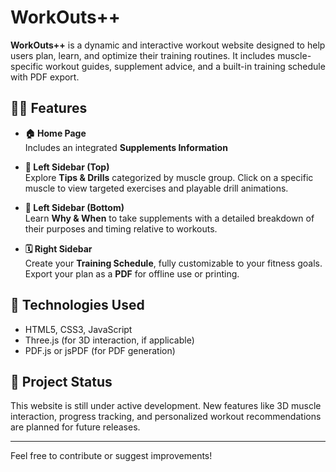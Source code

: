# WorkOuts++

**WorkOuts++** is a dynamic and interactive workout website designed to help users plan, learn, and optimize their training routines. It includes muscle-specific workout guides, supplement advice, and a built-in training schedule with PDF export.

## 🏋️‍♂️ Features

- **🏠 Home Page**  
  Includes an integrated **Supplements Information**

- **💪 Left Sidebar (Top)**  
  Explore **Tips & Drills** categorized by muscle group. Click on a specific muscle to view targeted exercises and playable drill animations.

- **🧴 Left Sidebar (Bottom)**  
  Learn **Why & When** to take supplements with a detailed breakdown of their purposes and timing relative to workouts.

- **🗓️ Right Sidebar**  
  Create your **Training Schedule**, fully customizable to your fitness goals. Export your plan as a **PDF** for offline use or printing.

## 🚀 Technologies Used

- HTML5, CSS3, JavaScript
- Three.js (for 3D interaction, if applicable)
- PDF.js or jsPDF (for PDF generation)

## 📁 Project Status

This website is still under active development. New features like 3D muscle interaction, progress tracking, and personalized workout recommendations are planned for future releases.

---

Feel free to contribute or suggest improvements!
